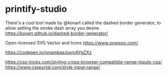 # printify-studio

There's a cool tool made by @kovart called the dashed border generator, to allow setting the stroke dash array you desire.
https://kovart.github.io/dashed-border-generator/

Open-licensed SVG Vector and Icons
https://www.svgrepo.com/

https://codepen.io/jonambas/pen/AYgZXz

<!-- Range Input -->

https://css-tricks.com/styling-cross-browser-compatible-range-inputs-css/
https://www.cssportal.com/style-input-range/
